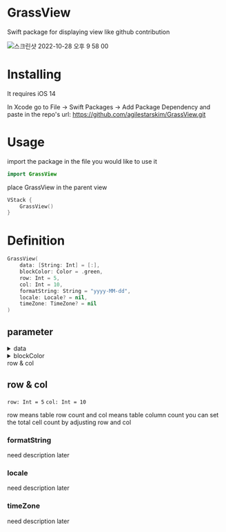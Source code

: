 # GrassView

Swift package for displaying view like github contribution 

![스크린샷 2022-10-28 오후 9 58 00](https://user-images.githubusercontent.com/79740398/198595888-23233a71-fde3-4c00-b334-09b7d9858cdb.jpg)

# Installing

It requires iOS 14
  
In Xcode go to File -> Swift Packages -> Add Package Dependency and paste in the repo's url: https://github.com/agilestarskim/GrassView.git

# Usage

import the package in the file you would like to use it

```swift
import GrassView
```
place GrassView in the parent view
 
```swift
VStack {
    GrassView()
}
```

# Definition

```swift
GrassView(
    data: [String: Int] = [:], 
    blockColor: Color = .green, 
    row: Int = 5,
    col: Int = 10,
    formatString: String = "yyyy-MM-dd",
    locale: Locale? = nil,
    timeZone: TimeZone? = nil
)
```

## parameter

<details>
<summary>data</summary>

## data
`data: [String: Int] = [:]`

This is Dictionary Type

Default value is \[:]

Key is String Type, value is Int Type

Key means Date that store in your database

*example) "2022-03-01"*

Invalid date is available but it won't be shown on the view

*example) "2022-14-52"*

Keep date form constant!! not various

*example) "2022-03-01", "2022/03/01" -> not good*
 
The order of date doesn't matter. view will sort them automatically 

Value means how much work at that time 

Value's range is 0 ~ 10 

OutOfRange doesn't occur error but the cell would be invisible

*example)*
```swift
    let testCase = [
        "2022-10-26": 10,
        "2022-10-25": 10,
        "2022-10-23": 4,
        "2022-10-21": 5,
        "2022-10-20": 10,
        "2022-10-19": 8,
        "2022-10-18": 6,
        "2022-10-17": 4,
        "2022-10-16": 2,
        "2022-10-15": 10,
        "2022-10-14": 2,
        "2022-10-13": 1,
        "2022-10-12": 7
    ]
```
</details>
 

<details>
<summary>blockColor</summary>

## blockColor
`blockColor: Color = Color.green`

This is Color Type

you can customize cell color using Color in SwiftUI


*example)*
```swift
VStack{
    GrassView(data: testCase1, row: 2, col: 11) // default value is .green
    GrassView(data: testCase1, blockColor: .orange, row: 3, col: 11)
    GrassView(data: testCase1, blockColor: .red, row: 3, col: 11)
    GrassView(data: testCase1, blockColor: .blue, row: 3, col: 11)
    GrassView(data: testCase1, blockColor: .cyan, row: 3, col: 11)
    GrassView(data: testCase1, blockColor: .indigo, row: 3, col: 11)
}    
```

![스크린샷 2022-10-31 오후 4 03 48](https://user-images.githubusercontent.com/79740398/198950564-a7847f36-f899-4f03-b50f-ace03324476f.jpg)

</details>

<detail>
<summary>row & col</summary>

## row & col 

`row: Int = 5`
`col: Int = 10`

row means table row count and col means table column count
you can set the total cell count by adjusting row and col

</detail>

### formatString
need description later

### locale
need description later

### timeZone
need description later






